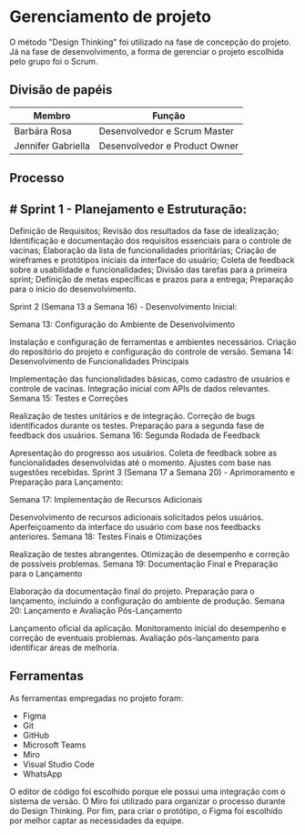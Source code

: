 # Gerenciamento de projeto

O método "Design Thinking" foi utilizado na fase de concepção do projeto. Já na fase de desenvolvimento, a forma de gerenciar o projeto escolhida pelo grupo foi o Scrum.

## Divisão de papéis

| Membro   | Função   |
| -------- | -------- |
| Barbára Rosa | Desenvolvedor e Scrum Master |
| Jennifer Gabriella | Desenvolvedor e Product Owner |

## Processo


## # Sprint 1 - Planejamento e Estruturação:
Definição de Requisitos;
Revisão dos resultados da fase de idealização;
Identificação e documentação dos requisitos essenciais para o controle de vacinas;
Elaboração da lista de funcionalidades prioritárias;
Criação de wireframes e protótipos iniciais da interface do usuário;
Coleta de feedback sobre a usabilidade e funcionalidades;
Divisão das tarefas para a primeira sprint;
Definição de metas específicas e prazos para a entrega;
Preparação para o início do desenvolvimento.

Sprint 2 (Semana 13 a Semana 16) - Desenvolvimento Inicial:

Semana 13: Configuração do Ambiente de Desenvolvimento

Instalação e configuração de ferramentas e ambientes necessários.
Criação do repositório do projeto e configuração do controle de versão.
Semana 14: Desenvolvimento de Funcionalidades Principais

Implementação das funcionalidades básicas, como cadastro de usuários e controle de vacinas.
Integração inicial com APIs de dados relevantes.
Semana 15: Testes e Correções

Realização de testes unitários e de integração.
Correção de bugs identificados durante os testes.
Preparação para a segunda fase de feedback dos usuários.
Semana 16: Segunda Rodada de Feedback

Apresentação do progresso aos usuários.
Coleta de feedback sobre as funcionalidades desenvolvidas até o momento.
Ajustes com base nas sugestões recebidas.
Sprint 3 (Semana 17 a Semana 20) - Aprimoramento e Preparação para Lançamento:

Semana 17: Implementação de Recursos Adicionais

Desenvolvimento de recursos adicionais solicitados pelos usuários.
Aperfeiçoamento da interface do usuário com base nos feedbacks anteriores.
Semana 18: Testes Finais e Otimizações

Realização de testes abrangentes.
Otimização de desempenho e correção de possíveis problemas.
Semana 19: Documentação Final e Preparação para o Lançamento

Elaboração da documentação final do projeto.
Preparação para o lançamento, incluindo a configuração do ambiente de produção.
Semana 20: Lançamento e Avaliação Pós-Lançamento

Lançamento oficial da aplicação.
Monitoramento inicial do desempenho e correção de eventuais problemas.
Avaliação pós-lançamento para identificar áreas de melhoria.

## Ferramentas

As ferramentas empregadas no projeto foram:

- Figma
- Git
- GitHub
- Microsoft Teams
- Miro
- Visual Studio Code
- WhatsApp

O editor de código foi escolhido porque ele possui uma integração com o
sistema de versão. O Miro foi utilizado para organizar o processo durante do Design Thinking. Por fim, para criar
o protótipo, o Figma foi escolhido por melhor captar as
necessidades da equipe.
